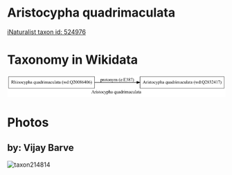 
Aristocypha quadrimaculata
==========================
  
[iNaturalist taxon id: 524976](https://www.inaturalist.org/taxa/524976)
# Taxonomy in Wikidata
  
![Aristocypha quadrimaculata](../wikidata_schemas/Aristocypha_quadrimaculata.gv.png)
# Photos

## by: Vijay Barve
  
![taxon214814](https://inaturalist-open-data.s3.amazonaws.com/photos/250060/medium.JPG)